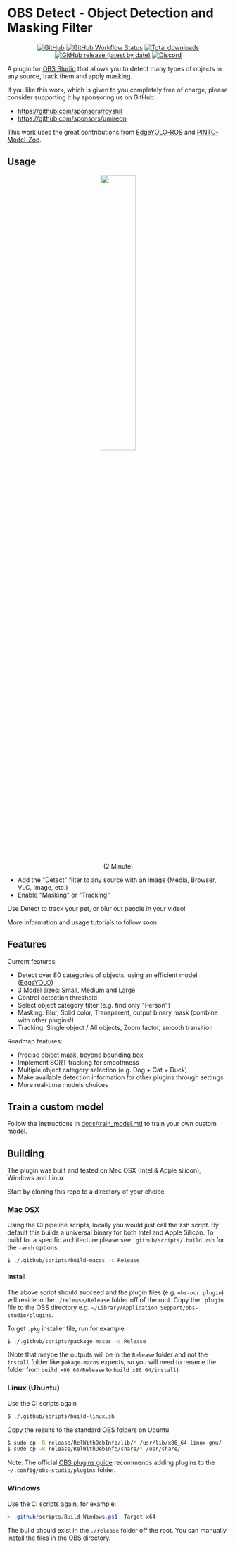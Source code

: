 # OBS Detect - Object Detection and Masking Filter

<div align="center">

[![GitHub](https://img.shields.io/github/license/occ-ai/obs-detect)](https://github.com/occ-ai/obs-detect/blob/main/LICENSE)
[![GitHub Workflow Status](https://img.shields.io/github/actions/workflow/status/occ-ai/obs-detect/push.yaml)](https://github.com/occ-ai/obs-detect/actions/workflows/push.yaml)
[![Total downloads](https://img.shields.io/github/downloads/occ-ai/obs-detect/total)](https://github.com/occ-ai/obs-detect/releases)
[![GitHub release (latest by date)](https://img.shields.io/github/v/release/occ-ai/obs-detect)](https://github.com/occ-ai/obs-detect/releases)
[![Discord](https://img.shields.io/discord/1200229425141252116)](https://discord.gg/KbjGU2vvUz)

</div>

A plugin for [OBS Studio](https://obsproject.com/) that allows you to detect many types of objects in any source, track them and apply masking.

If you like this work, which is given to you completely free of charge, please consider supporting it by sponsoring us on GitHub:

- https://github.com/sponsors/royshil
- https://github.com/sponsors/umireon

This work uses the great contributions from [EdgeYOLO-ROS](https://github.com/fateshelled/EdgeYOLO-ROS) and [PINTO-Model-Zoo](https://github.com/PINTO0309/PINTO_model_zoo).

## Usage

<div align="center">
<a href="https://youtu.be/LrbUrvaGreQ"><img width="40%" src="https://github.com/occ-ai/obs-detect/assets/441170/b8e7367e-c1b0-4c7e-b0df-af45ead87199" /></a><br/>
  (2 Minute)
</div>

- Add the "Detect" filter to any source with an image (Media, Browser, VLC, Image, etc.)
- Enable "Masking" or "Tracking"

Use Detect to track your pet, or blur out people in your video!

More information and usage tutorials to follow soon.

## Features

Current features:

- Detect over 80 categories of objects, using an efficient model ([EdgeYOLO](https://github.com/LSH9832/edgeyolo))
- 3 Model sizes: Small, Medium and Large
- Control detection threshold
- Select object category filter (e.g. find only "Person")
- Masking: Blur, Solid color, Transparent, output binary mask (combine with other plugins!)
- Tracking: Single object / All objects, Zoom factor, smooth transition

Roadmap features:
- Precise object mask, beyond bounding box
- Implement SORT tracking for smoothness
- Multiple object category selection (e.g. Dog + Cat + Duck)
- Make available detection information for other plugins through settings
- More real-time models choices

## Train a custom model

Follow the instructions in [docs/train_model.md](docs/train_model.md) to train your own custom model.

## Building

The plugin was built and tested on Mac OSX  (Intel & Apple silicon), Windows and Linux.

Start by cloning this repo to a directory of your choice.

### Mac OSX

Using the CI pipeline scripts, locally you would just call the zsh script. By default this builds a universal binary for both Intel and Apple Silicon. To build for a specific architecture please see `.github/scripts/.build.zsh` for the `-arch` options.

```sh
$ ./.github/scripts/build-macos -c Release
```

#### Install
The above script should succeed and the plugin files (e.g. `obs-ocr.plugin`) will reside in the `./release/Release` folder off of the root. Copy the `.plugin` file to the OBS directory e.g. `~/Library/Application Support/obs-studio/plugins`.

To get `.pkg` installer file, run for example
```sh
$ ./.github/scripts/package-macos -c Release
```
(Note that maybe the outputs will be in the `Release` folder and not the `install` folder like `pakage-macos` expects, so you will need to rename the folder from `build_x86_64/Release` to `build_x86_64/install`)

### Linux (Ubuntu)

Use the CI scripts again
```sh
$ ./.github/scripts/build-linux.sh
```

Copy the results to the standard OBS folders on Ubuntu
```sh
$ sudo cp -R release/RelWithDebInfo/lib/* /usr/lib/x86_64-linux-gnu/
$ sudo cp -R release/RelWithDebInfo/share/* /usr/share/
```
Note: The official [OBS plugins guide](https://obsproject.com/kb/plugins-guide) recommends adding plugins to the `~/.config/obs-studio/plugins` folder.

### Windows

Use the CI scripts again, for example:

```powershell
> .github/scripts/Build-Windows.ps1 -Target x64
```

The build should exist in the `./release` folder off the root. You can manually install the files in the OBS directory.
